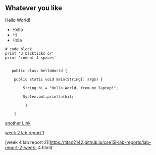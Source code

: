 ## Whatever you like
  Hello World!
         
  * Hello
  * Hi
  * Hola
 
```
# code block
print '3 backticks or'
print 'indent 4 spaces'
```
         
```
 
   public class helloWorld {
   
    public static void main(String[] args) {
    
        String hi = "Hello World, from my laptop!";
        
        System.out.println(hi);
        
         }
    
    }
```

[another Link](https://titan2142.github.io/cse15l-lab-reports/another)

[week 2 lab report 1](https://titan2142.github.io/cse15l-lab-reports/lab-report-1-week-%202)

[week 4 lab report 2](https://titan2142.github.io/cse15l-lab-reports/lab-report-2-week- 4.html)
